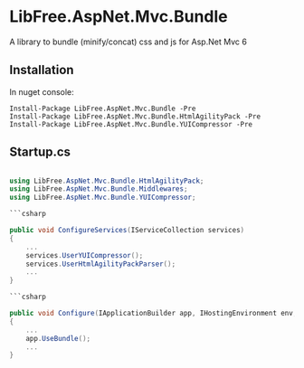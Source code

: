 # LibFree.AspNet.Mvc.Bundle
A library to bundle (minify/concat) css and js for Asp.Net Mvc 6

## Installation
In nuget console:

    Install-Package LibFree.AspNet.Mvc.Bundle -Pre
    Install-Package LibFree.AspNet.Mvc.Bundle.HtmlAgilityPack -Pre
    Install-Package LibFree.AspNet.Mvc.Bundle.YUICompressor -Pre

## Startup.cs

```csharp

using LibFree.AspNet.Mvc.Bundle.HtmlAgilityPack;
using LibFree.AspNet.Mvc.Bundle.Middlewares;
using LibFree.AspNet.Mvc.Bundle.YUICompressor;

```csharp

public void ConfigureServices(IServiceCollection services)
{
    ...
	services.UserYUICompressor();
	services.UserHtmlAgilityPackParser();
	...
}

```csharp

public void Configure(IApplicationBuilder app, IHostingEnvironment env, ILoggerFactory loggerFactory)
{
	...
	app.UseBundle();
	...
}